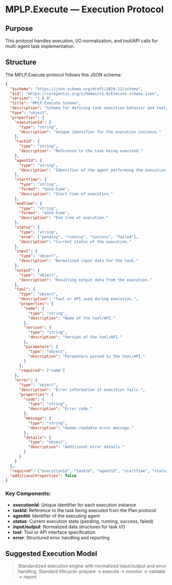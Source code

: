 # MPLP.Execute — Execution Protocol

## Purpose
This protocol handles execution, I/O normalization, and tool/API calls for multi-agent task implementation.

## Structure

The MPLP.Execute protocol follows this JSON schema:

```json
{
  "$schema": "https://json-schema.org/draft/2020-12/schema",
  "$id": "https://coregentis.org/schemas/v1.0/Execute.schema.json",
  "version": "1.0.0",
  "title": "MPLP.Execute Schema",
  "description": "Schema for defining task execution behavior and tool/API invocation in multi-agent systems.",
  "type": "object",
  "properties": {
    "executionId": {
      "type": "string",
      "description": "Unique identifier for the execution instance."
    },
    "taskId": {
      "type": "string",
      "description": "Reference to the task being executed."
    },
    "agentId": {
      "type": "string",
      "description": "Identifier of the agent performing the execution."
    },
    "startTime": {
      "type": "string",
      "format": "date-time",
      "description": "Start time of execution."
    },
    "endTime": {
      "type": "string",
      "format": "date-time",
      "description": "End time of execution."
    },
    "status": {
      "type": "string",
      "enum": ["pending", "running", "success", "failed"],
      "description": "Current status of the execution."
    },
    "input": {
      "type": "object",
      "description": "Normalized input data for the task."
    },
    "output": {
      "type": "object",
      "description": "Resulting output data from the execution."
    },
    "tool": {
      "type": "object",
      "description": "Tool or API used during execution.",
      "properties": {
        "name": {
          "type": "string",
          "description": "Name of the tool/API."
        },
        "version": {
          "type": "string",
          "description": "Version of the tool/API."
        },
        "parameters": {
          "type": "object",
          "description": "Parameters passed to the tool/API."
        }
      },
      "required": ["name"]
    },
    "error": {
      "type": "object",
      "description": "Error information if execution fails.",
      "properties": {
        "code": {
          "type": "string",
          "description": "Error code."
        },
        "message": {
          "type": "string",
          "description": "Human-readable error message."
        },
        "details": {
          "type": "object",
          "description": "Additional error details."
        }
      }
    }
  },
  "required": ["executionId", "taskId", "agentId", "startTime", "status"],
  "additionalProperties": false
}
```

### Key Components:

- **executionId**: Unique identifier for each execution instance
- **taskId**: Reference to the task being executed from the Plan protocol
- **agentId**: Identifier of the executing agent
- **status**: Current execution state (pending, running, success, failed)
- **input/output**: Normalized data structures for task I/O
- **tool**: Tool or API interface specification
- **error**: Structured error handling and reporting

## Suggested Execution Model
> Standardized execution engine with normalized input/output and error handling.
> Standard lifecycle: prepare → execute → monitor → validate → report